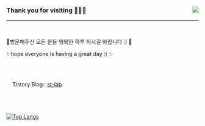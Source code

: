 ### Thank you for visiting 👋👋👋   <a href="https://hits.seeyoufarm.com"><img src="https://hits.seeyoufarm.com/api/count/incr/badge.svg?url=https%3A%2F%2Fgithub.com%2Fkdgyun&count_bg=%233DC8C1&title_bg=%23285C8C&icon=&icon_color=%23E7E7E7&title=Visits&edge_flat=false" align="right"></a>
-----------------------------

</br>
<p>🌱방문해주신 모든 분들 행복한 하루 되시길 바랍니다 :) 🌱</p>
<p>✨hope everyone is having a great day :) ✨</p>

</br></br>

&nbsp;&nbsp;&nbsp;&nbsp;Tistory Blog : [st-lab](https://st-lab.tistory.com)
</br></br></br></br></br>
[![Top Langs](https://github-readme-stats.vercel.app/api/top-langs/?username=kdgyun&layout=compact)](https://github.com/anuraghazra/github-readme-stats)

<!--
**kdgyun/kdgyun** is a ✨ _special_ ✨ repository because its `README.md` (this file) appears on your GitHub profile.

Here are some ideas to get you started:

- 🔭 I’m currently working on ...
- 🌱 I’m currently learning ...
- 👯 I’m looking to collaborate on ...
- 🤔 I’m looking for help with ...
- 💬 Ask me about ...
- 📫 How to reach me: ...
- 😄 Pronouns: ...
- ⚡ Fun fact: ...
-->
